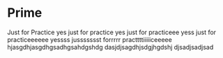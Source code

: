 # Prime
Just for Practice
yes just for practice
yes just for practiceee
yess just for practiceeeeee
yessss jussssssst forrrrr practtttiiiiiceeeee
hjasgdhjasgdhgsadhgsahdgshdg
dasjdjsagdhjsdgjhgdshj
djsadjsadjsad
